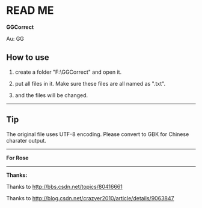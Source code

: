 # READ ME

**GGCorrect**

Au: GG

## How to use

1.  create a folder "F:\GGCorrect\" and open it.

2.	put all files in it. Make sure these files are all named as "<file name>.txt".

3.	and the files will be changed.

------------------------------------------

## Tip

The original file uses UTF-8 encoding. Please convert to GBK for Chinese charater output.

------------------------------------------

**For Rose**

------------------------------------------

**Thanks:**

Thanks to http://bbs.csdn.net/topics/80416661

Thanks to http://blog.csdn.net/crazyer2010/article/details/9063847